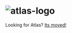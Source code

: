# ![atlas-logo](https://user-images.githubusercontent.com/17788706/149799975-792c99af-6904-4560-ba3a-5440a4649ae2.png)
Looking for Atlas? [Its moved!](http://github.com/atlas-bi/)

